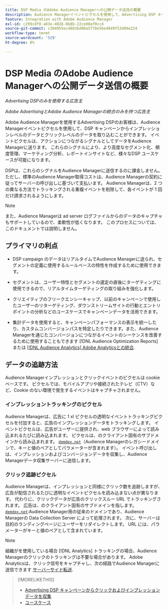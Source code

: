 ```yaml
---
title: DSP Media のAdobe Audience Managerへの公開データ送信の概要
description: Audience Managerイベントピクセルを使用して、Advertising DSP キャンペーンからインプレッションレベルおよびクリックレベルのデータを取り込む方法を説明します
feature: Integration with Adobe Audience Manager
exl-id: c299cdf0-a83e-4026-8b8b-22ce08af0cc4
source-git-commit: c204955ec48826d00a5f78e5be4849f53d09e224
workflow-type: tm+mt
source-wordcount: '529'
ht-degree: 0%

---
```


# DSP Media のAdobe Audience Managerへの公開データ送信の概要

*Advertising DSPのみを使用する広告主*

*Adobe AdvertisingとAdobe Audience Managerの統合のみを持つ広告主*

Adobe Audience Managerを使用するAdvertising DSPのお客様は、Audience Managerイベントピクセルを使用して、DSP キャンペーンからインプレッションレベルのデータとクリックレベルのデータを取り込むことができます。 イベントピクセルは、アクションにつながるシグナルとしてデータをAudience Managerに送ります。 これらのシグナルにより、より高度なセグメント化、頻度管理、マーケティング分析、レポートインサイトなど、様々なDSP ユースケースが可能になります。

DSPは、これらのシグナルをAudience Managerに送信するのに課金しません。 ただし、標準のAudience Manager取得コストは、Audience Managerの契約に従ってサーバーの呼び出しに基づいて支払います。 Audience Managerは、2 つの異なる方法でトラッキングされる重複イベントを削除して、各イベントが 1 回だけ請求されるようにします。

>[!NOTE]
>
> また、Audience Managerは ad server ログファイルからのデータのキャプチャもサポートしているので、柔軟性が低くなります。 このプロセスについては、このドキュメントでは説明しません。

## プライマリの利点

* DSP campaign のデータはリアルタイムでAudience Managerに送られ、セグメントの定義に使用するルールベースの特性を作成するために使用できます。

* セグメントは、ユーザー特性とセグメントの選定の直後にターゲティングに使用できるので、リアルタイムターゲティングの取り組みを強化します。

* クリエイティブのフリークエンシーキャップ、以前のキャンペーンで使用したユーザーのリターゲティング、ダウンストリームサイトの行動とエントリポイントの分析などのユースケースでキャンペーンデータを活用できます。

* 集計データを使用すると、キャンペーンパフォーマンスの表示を統一したり、カスタムコンバージョンパスを特定したりできます。また、Audience Managerを通じたコンバージョンにつながるイベントのシーケンスを改善するために使用することもできます [!DNL Audience Optimization Reports] または [[!DNL Audience Analytics] Adobe Analyticsとの統合](/help/integrations/audience-manager/audience-analytics.md).

## データの追跡方法

Audience Managerインプレッションとクリックイベントのピクセルは cookie ベースです。 ピクセルでは、モバイルアプリや接続されたテレビ（CTV）など、Cookie のない環境で発生するイベントはキャプチャされません。<!-- 6/24: CTV inventory isn't clickable, and impression tracking would be lost when we convert users from IP to cookies. -->

### インプレッショントラッキングのピクセル

Audience Managerは、広告に 1 xl ピクセルの透明なイベントトラッキングピクセルを付加すると、広告のインプレッションデータをトラッキングします。 イベントピクセルは、広告がユーザーに提供され、web ブラウザーによって読み込まれるたびに読み込まれます。 ピクセルは、のクライアント固有のサブドメインから読み込まれます。 [`demdex.net`](https://experienceleague.adobe.com/docs/audience-manager/user-guide/reference/demdex-calls.html)（Audience Managerのレガシードメインで、キーと値のペアとしてパラメーターが含まれます）。 イベント呼び出しは、インプレッションおよびコンバージョンデータを収集し、Audience Managerデータ収集サーバーに送信します。

### クリック追跡ピクセル

Audience Managerは、インプレッションと同様にクリック数を追跡しますが、広告が配信されるたびに透明なイベントピクセルを読み込まない点が異なります。 代わりに、クリックデータが広告のクリックスルー URL でトラッキングされます。 広告は、のクライアント固有のサブドメインを指します。 [`demdex.net`](https://experienceleague.adobe.com/docs/audience-manager/user-guide/reference/demdex-calls.html):Audience Manager用の従来のドメインであり、Audience Managerの Data Collection Server によって処理されます。 次に、サーバーは目的のランディングページにユーザーをリダイレクトします。 URL には、パラメーターがキーと値のペアとして含まれています。

>[!NOTE]
>
>組織がを使用している場合 [!DNL Analytics] トラッキングの場合、Audience Managerのクリックのトラッキングは不要な場合があります。 Adobe Analyticsは、クリック信号をキャプチャし、次の経路でAudience Managerに送信できます [サーバーサイド転送](https://experienceleague.adobe.com/docs/analytics/admin/admin-tools/server-side-forwarding/ssf.html).

>[!MORELIKETHIS]
>
>* [Advertising DSP キャンペーンからクリックおよびインプレッションデータを収集](collect.md)
>* [ユースケース](use-cases.md)

